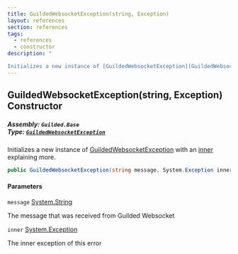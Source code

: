 ```yaml
---
title: GuildedWebsocketException(string, Exception)
layout: references
section: references
tags:
  - references
  - constructor
description: "

Initializes a new instance of [GuildedWebsocketException](GuildedWebsocketException 'Guilded.Base.GuildedWebsocketException') with an [inner](GuildedWebsocketException.GuildedWebsocketException(string,Exception)#Guilded.Base.GuildedWebsocketException.GuildedWebsocketException(string,System.Exception).inner 'Guilded.Base.GuildedWebsocketException.GuildedWebsocketException(string, System.Exception).inner') explaining more."
---
```


## GuildedWebsocketException(string, Exception) Constructor
##### **Assembly:** `Guilded.Base`<br/>**Type:** [`GuildedWebsocketException`](GuildedWebsocketException 'Guilded.Base.GuildedWebsocketException')

Initializes a new instance of [GuildedWebsocketException](GuildedWebsocketException 'Guilded.Base.GuildedWebsocketException') with an [inner](GuildedWebsocketException.GuildedWebsocketException(string,Exception)#Guilded.Base.GuildedWebsocketException.GuildedWebsocketException(string,System.Exception).inner 'Guilded.Base.GuildedWebsocketException.GuildedWebsocketException(string, System.Exception).inner') explaining more.

```csharp
public GuildedWebsocketException(string message, System.Exception inner);
```
#### Parameters

<a name='Guilded.Base.GuildedWebsocketException.GuildedWebsocketException(string,System.Exception).message'></a>

`message` [System.String](https://docs.microsoft.com/en-us/dotnet/api/System.String 'System.String')

The message that was received from Guilded Websocket

<a name='Guilded.Base.GuildedWebsocketException.GuildedWebsocketException(string,System.Exception).inner'></a>

`inner` [System.Exception](https://docs.microsoft.com/en-us/dotnet/api/System.Exception 'System.Exception')

The inner exception of this error